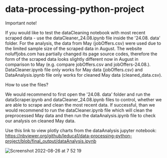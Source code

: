 # data-processing-python-project
Important note!

If you would like to test the dataCleaning notebook with most recent scraped data - use the dataCleaner_24.08.ipynb file inside the '24.08. data' folder.
For the analysis, the data from May (jobOffers.csv) were used due to the limited sample size of the scraped data in August. 
The website noluffjobs.com has partially changed its page source codes, therefore the form of the scraped data looks slightly different now in August in comparison to May (e.g. compare jobOffers.csv and jobOffers-24.08.).
DataCleaner.ipynb file only works for May data (jobOffers.csv) and DataAnalysis.ipynb file only works for cleaned May data (cleaned_data.csv).


How to use the files?

We would recommend to first open the '24.08. data' folder and run the dataScraper.ipynb and dataCleaner_24.08.ipynb files to control, whether we are able to scrape and clean the most recent data. If successful, than we would recommend to run the dataCleaner.ipynb file which will clean the preprocessed May data and then run the dataAnalysis.ipynb file to check our analysis on cleaned May data.

Use this link to view plotly charts from the dataAnalysis jupyter notebook:
https://nbviewer.org/github/leduca1/data-processing-python-project/blob/final_output/dataAnalysis.ipynb


![Screenshot 2022-08-26 at 7 52 19](https://user-images.githubusercontent.com/100155849/186831668-f3324000-aec0-4151-b269-34a3903cce94.png)
